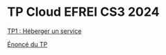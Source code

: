 # TP Cloud EFREI CS3 2024

[TP1 : Héberger un service](./TP1/part1.md)

[Énoncé du TP](https://gitlab.com/it4lik/b3-csec-2024)
